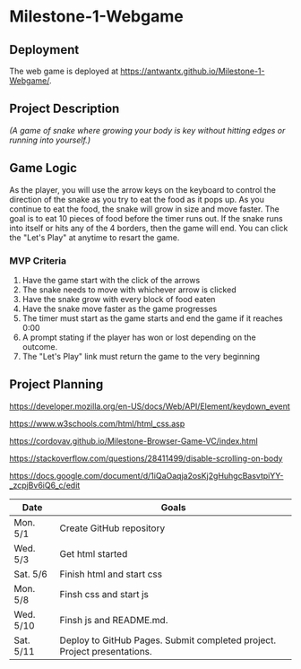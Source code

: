 # Milestone-1-Webgame

## Deployment

The web game is deployed at <https://antwantx.github.io/Milestone-1-Webgame/>.


## Project Description

_(A game of snake where growing your body is key without hitting edges or running into yourself.)_


## Game Logic

As the player, you will use the arrow keys on the keyboard to control the direction of the snake as you try to eat the food as it pops up. As you continue to eat the food, the snake will grow in size and move faster. The goal is to eat 10 pieces of food before the timer runs out. If the snake runs into itself or hits any of the 4 borders, then the game will end. You can click the "Let's Play" at anytime to resart the game. 

### MVP Criteria

1. Have the game start with the click of the arrows
2. The snake needs to move with whichever arrow is clicked
3. Have the snake grow with every block of food eaten
4. Have the snake move faster as the game progresses
4. The timer must start as the game starts and end the game if it reaches 0:00
5. A prompt stating if the player has won or lost depending on the outcome.
6. The "Let's Play" link must return the game to the very beginning

## Project Planning

https://developer.mozilla.org/en-US/docs/Web/API/Element/keydown_event

https://www.w3schools.com/html/html_css.asp

https://cordovav.github.io/Milestone-Browser-Game-VC/index.html

https://stackoverflow.com/questions/28411499/disable-scrolling-on-body

https://docs.google.com/document/d/1iQaOaqja2osKj2gHuhgcBasvtpiYY-_zcpjBv6iQ6_c/edit

| Date | Goals |
| ---- | ----- |
| Mon. 5/1  | Create GitHub repository  |
| Wed. 5/3  | Get html started          |
| Sat. 5/6  | Finish html and start css |
| Mon. 5/8  | Finsh css and start js    | 
| Wed. 5/10 | Finsh js and README.md.   |
| Sat. 5/11 | Deploy to GitHub Pages. Submit completed project. Project presentations. |
